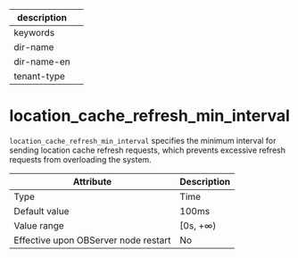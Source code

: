 |description||
|---|---|
|keywords||
|dir-name||
|dir-name-en||
|tenant-type||

# location_cache_refresh_min_interval

`location_cache_refresh_min_interval` specifies the minimum interval for sending location cache refresh requests, which prevents excessive refresh requests from overloading the system.

| **Attribute** | **Description** |
|------------------|-----------|
| Type | Time |
| Default value | 100ms |
| Value range | \[0s, +∞) |
| Effective upon OBServer node restart | No |

